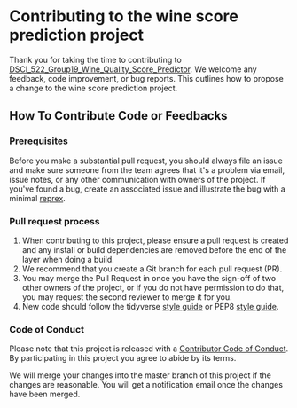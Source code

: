 # Contributing to the wine score prediction project

Thank you for taking the time to contributing to [DSCI_522_Group19_Wine_Quality_Score_Predictor](https://github.com/UBC-MDS/DSCI_522_Group19_Wine_Quality_Score_Predictor). We welcome any feedback, code improvement, or bug reports. This outlines how to propose a change to the wine score prediction project.

## How To Contribute Code or Feedbacks
### Prerequisites

Before you make a substantial pull request, you should always file an issue and make sure someone from the team agrees that it's a problem via email, issue notes, or any other communication with owners of the project. If you've found a bug, create an associated issue and illustrate the bug with a minimal [reprex](https://www.tidyverse.org/help/#reprex).

### Pull request process

1. When contributing to this project, please ensure a pull request is created and any install or build dependencies are removed before the end of the layer when doing a build.
2. We recommend that you create a Git branch for each pull request (PR).
3. You may merge the Pull Request in once you have the sign-off of two other owners of the project, or if you do not have permission to do that, you may request the second reviewer to merge it for you.
4. New code should follow the tidyverse [style guide](http://style.tidyverse.org) or PEP8 [style guide](https://www.python.org/dev/peps/pep-0008/).

### Code of Conduct

Please note that this project is released with a [Contributor Code of
Conduct](https://github.com/UBC-MDS/DSCI_522_Group19_Wine_Quality_Score_Predictor/blob/main/CODE_OF_CONDUCT.md). By participating in this project you agree to abide by its terms.

We will merge your changes into the master branch of this project if the changes are reasonable. You will get a notification email once the changes have been merged.